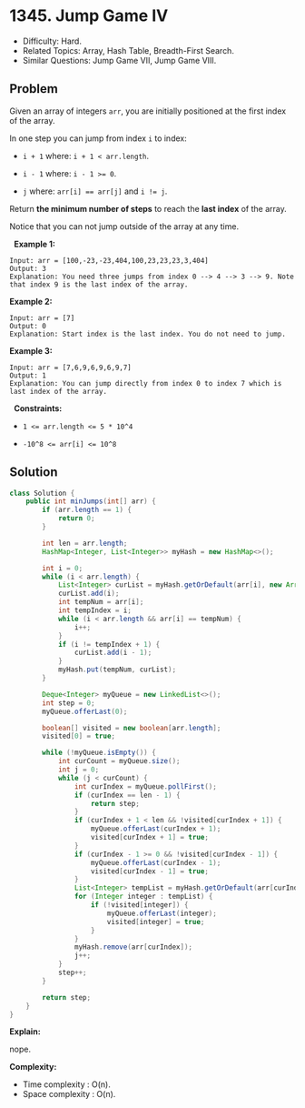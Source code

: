 # 1345. Jump Game IV

- Difficulty: Hard.
- Related Topics: Array, Hash Table, Breadth-First Search.
- Similar Questions: Jump Game VII, Jump Game VIII.

## Problem

Given an array of integers ```arr```, you are initially positioned at the first index of the array.

In one step you can jump from index ```i``` to index:


	
- ```i + 1``` where: ```i + 1 < arr.length```.
	
- ```i - 1``` where: ```i - 1 >= 0```.
	
- ```j``` where: ```arr[i] == arr[j]``` and ```i != j```.


Return **the minimum number of steps** to reach the **last index** of the array.

Notice that you can not jump outside of the array at any time.

 
**Example 1:**

```
Input: arr = [100,-23,-23,404,100,23,23,23,3,404]
Output: 3
Explanation: You need three jumps from index 0 --> 4 --> 3 --> 9. Note that index 9 is the last index of the array.
```

**Example 2:**

```
Input: arr = [7]
Output: 0
Explanation: Start index is the last index. You do not need to jump.
```

**Example 3:**

```
Input: arr = [7,6,9,6,9,6,9,7]
Output: 1
Explanation: You can jump directly from index 0 to index 7 which is last index of the array.
```

 
**Constraints:**


	
- ```1 <= arr.length <= 5 * 10^4```
	
- ```-10^8 <= arr[i] <= 10^8```



## Solution

```java
class Solution {
    public int minJumps(int[] arr) {
        if (arr.length == 1) {
            return 0;
        }

        int len = arr.length;
        HashMap<Integer, List<Integer>> myHash = new HashMap<>();

        int i = 0;
        while (i < arr.length) {
            List<Integer> curList = myHash.getOrDefault(arr[i], new ArrayList<>());
            curList.add(i);
            int tempNum = arr[i];
            int tempIndex = i;
            while (i < arr.length && arr[i] == tempNum) {
                i++;
            }
            if (i != tempIndex + 1) {
                curList.add(i - 1);
            }
            myHash.put(tempNum, curList);
        }

        Deque<Integer> myQueue = new LinkedList<>();
        int step = 0;
        myQueue.offerLast(0);

        boolean[] visited = new boolean[arr.length];
        visited[0] = true;

        while (!myQueue.isEmpty()) {
            int curCount = myQueue.size();
            int j = 0;
            while (j < curCount) {
                int curIndex = myQueue.pollFirst();
                if (curIndex == len - 1) {
                    return step;
                }
                if (curIndex + 1 < len && !visited[curIndex + 1]) {
                    myQueue.offerLast(curIndex + 1);
                    visited[curIndex + 1] = true;
                }
                if (curIndex - 1 >= 0 && !visited[curIndex - 1]) {
                    myQueue.offerLast(curIndex - 1);
                    visited[curIndex - 1] = true;
                }
                List<Integer> tempList = myHash.getOrDefault(arr[curIndex], new ArrayList<>());
                for (Integer integer : tempList) {
                    if (!visited[integer]) {
                        myQueue.offerLast(integer);
                        visited[integer] = true;
                    }
                }
                myHash.remove(arr[curIndex]);
                j++;
            }
            step++;
        }

        return step;
    }
}
```

**Explain:**

nope.

**Complexity:**

* Time complexity : O(n).
* Space complexity : O(n).
